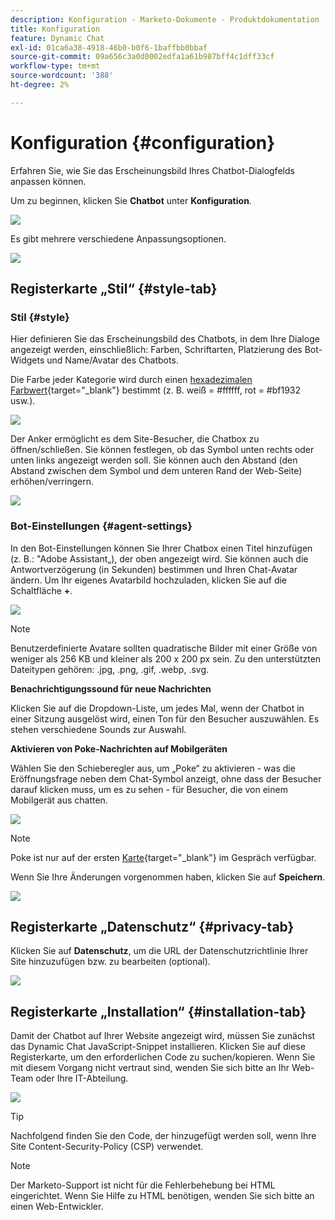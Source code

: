 ```yaml
---
description: Konfiguration - Marketo-Dokumente - Produktdokumentation
title: Konfiguration
feature: Dynamic Chat
exl-id: 01ca6a38-4918-46b0-b0f6-1baffbb0bbaf
source-git-commit: 09a656c3a0d0002edfa1a61b987bff4c1dff33cf
workflow-type: tm+mt
source-wordcount: '388'
ht-degree: 2%

---
```


# Konfiguration {#configuration}

Erfahren Sie, wie Sie das Erscheinungsbild Ihres Chatbot-Dialogfelds anpassen können.

Um zu beginnen, klicken Sie **Chatbot** unter **Konfiguration**.

![](assets/configuration-1.png)

Es gibt mehrere verschiedene Anpassungsoptionen.

![](assets/configuration-2.png)

## Registerkarte „Stil“ {#style-tab}

### Stil {#style}

Hier definieren Sie das Erscheinungsbild des Chatbots, in dem Ihre Dialoge angezeigt werden, einschließlich: Farben, Schriftarten, Platzierung des Bot-Widgets und Name/Avatar des Chatbots.

Die Farbe jeder Kategorie wird durch einen [hexadezimalen Farbwert](https://color.adobe.com/create/color-wheel){target="_blank"} bestimmt (z. B. weiß = #ffffff, rot = #bf1932 usw.).

![](assets/configuration-3.png)

Der Anker ermöglicht es dem Site-Besucher, die Chatbox zu öffnen/schließen. Sie können festlegen, ob das Symbol unten rechts oder unten links angezeigt werden soll. Sie können auch den Abstand (den Abstand zwischen dem Symbol und dem unteren Rand der Web-Seite) erhöhen/verringern.

![](assets/configuration-4.png)

### Bot-Einstellungen {#agent-settings}

In den Bot-Einstellungen können Sie Ihrer Chatbox einen Titel hinzufügen (z. B.: &quot;Adobe Assistant„), der oben angezeigt wird. Sie können auch die Antwortverzögerung (in Sekunden) bestimmen und Ihren Chat-Avatar ändern. Um Ihr eigenes Avatarbild hochzuladen, klicken Sie auf die Schaltfläche **+**.

![](assets/configuration-5.png)

>[!NOTE]
>
>Benutzerdefinierte Avatare sollten quadratische Bilder mit einer Größe von weniger als 256 KB und kleiner als 200 x 200 px sein. Zu den unterstützten Dateitypen gehören: .jpg, .png, .gif, .webp, .svg.

**Benachrichtigungssound für neue Nachrichten**

Klicken Sie auf die Dropdown-Liste, um jedes Mal, wenn der Chatbot in einer Sitzung ausgelöst wird, einen Ton für den Besucher auszuwählen. Es stehen verschiedene Sounds zur Auswahl.

**Aktivieren von Poke-Nachrichten auf Mobilgeräten**

Wählen Sie den Schieberegler aus, um „Poke“ zu aktivieren - was die Eröffnungsfrage neben dem Chat-Symbol anzeigt, ohne dass der Besucher darauf klicken muss, um es zu sehen - für Besucher, die von einem Mobilgerät aus chatten.

![](assets/configuration-6.png)

>[!NOTE]
>
>Poke ist nur auf der ersten [Karte](/help/marketo/product-docs/demand-generation/dynamic-chat/automated-chat/stream-designer.md#stream-designer-cards){target="_blank"} im Gespräch verfügbar.

Wenn Sie Ihre Änderungen vorgenommen haben, klicken Sie auf **Speichern**.

![](assets/configuration-7.png)

## Registerkarte „Datenschutz“ {#privacy-tab}

Klicken Sie auf **Datenschutz**, um die URL der Datenschutzrichtlinie Ihrer Site hinzuzufügen bzw. zu bearbeiten (optional).

![](assets/configuration-8.png)

## Registerkarte „Installation“ {#installation-tab}

Damit der Chatbot auf Ihrer Website angezeigt wird, müssen Sie zunächst das Dynamic Chat JavaScript-Snippet installieren. Klicken Sie auf diese Registerkarte, um den erforderlichen Code zu suchen/kopieren. Wenn Sie mit diesem Vorgang nicht vertraut sind, wenden Sie sich bitte an Ihr Web-Team oder Ihre IT-Abteilung.

![](assets/configuration-9.png)

>[!TIP]
>
>Nachfolgend finden Sie den Code, der hinzugefügt werden soll, wenn Ihre Site Content-Security-Policy (CSP) verwendet.

>[!NOTE]
>
>Der Marketo-Support ist nicht für die Fehlerbehebung bei HTML eingerichtet. Wenn Sie Hilfe zu HTML benötigen, wenden Sie sich bitte an einen Web-Entwickler.
